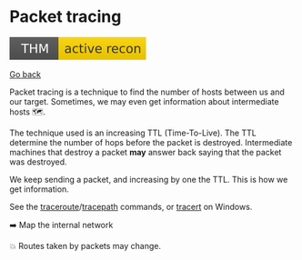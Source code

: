 # Packet tracing

[![activerecon](../../../_badges/thm/activerecon.svg)](https://tryhackme.com/room/activerecon)

[Go back](../index.md)

<div class="row row-cols-md-2"><div>

Packet tracing is a technique to find the number of hosts between us and our target. Sometimes, we may even get information about intermediate hosts 🗺️.

The technique used is an increasing TTL (Time-To-Live). The TTL determine the number of hops before the packet is destroyed. Intermediate machines that destroy a packet **may** answer back saying that the packet was destroyed.
</div><div>

We keep sending a packet, and increasing by one the TTL. This is how we get information.

See the [traceroute](/operating-systems/networking/commands/index.md#command-traceroute)/[tracepath](/operating-systems/networking/commands/index.md#command-tracepath) commands, or [tracert](/operating-systems/networking/commands/index.md#command-tracert) on Windows.

➡️ Map the internal network

💥 Routes taken by packets may change.
</div></div>